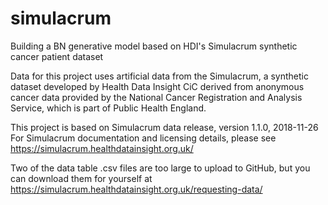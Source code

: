 # simulacrum
Building a BN generative model based on HDI's Simulacrum synthetic cancer patient dataset

Data for this project uses artificial data from the Simulacrum, a synthetic dataset developed by Health Data Insight CiC derived from anonymous cancer data provided by the National Cancer Registration and Analysis Service, which is part of Public Health England.

This project is based on Simulacrum data release, version 1.1.0, 2018-11-26\
For Simulacrum documentation and licensing details, please see https://simulacrum.healthdatainsight.org.uk/

Two of the data table .csv files are too large to upload to GitHub, but you can download them for yourself at https://simulacrum.healthdatainsight.org.uk/requesting-data/